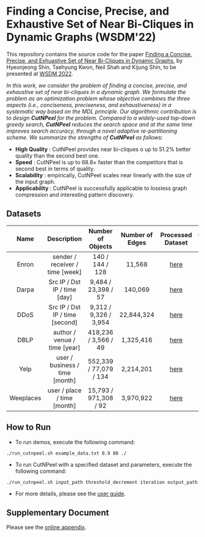 # Finding a Concise, Precise, and Exhaustive Set of Near Bi-Cliques in Dynamic Graphs (WSDM'22)

This repository contains the source code for the paper [Finding a Concise, Precise, and Exhuastive Set of Near Bi-Cliques in Dynamic Graphs](https://github.com/hyeonjeong1/cutnpeel), by Hyeonjeong Shin, Taehyung Kwon, Neil Shah and Kijung Shin, to be presented at [WSDM 2022](https://www.wsdm-conference.org/2022/).

*In this work, we consider the problem of finding a concise, precise, and exhaustive set of near bi-cliques in a dynamic graph.
We formulate the problem as an optimization problem whose objective combines the three aspects (i.e., conciseness, preciseness, and exhaustiveness) in a systematic way based on the MDL principle.
Our algorithmic contribution is to design **CutNPeel** for the problem.
Compared to a widely-used top-down greedy search, **CutNPeel** reduces the search space and at the same time improves search accuracy, through a novel adaptive re-partitioning scheme.
We summarize the strengths of **CutNPeel** as follows:*
  * **High Quality** : CutNPeel provides near bi-cliques o up to 51.2% better quality than the second best one.
  * **Speed** : CutNPeel is up to 68.8× faster than the competitors that is second best in terms of quality.
  * **Scalability** : empirically, CutNPeel scales near linearly with the size of the input graph.
  * **Applicability** : CutNPeel is successfully applicable to lossless graph compression and interesting pattern discovery.

## Datasets
|Name|Description|Number of Objects|Number of<br />Edges|Processed<br />Dataset|Original<br />Source|
|:---:|:---:|:---:|:---:|:---:|:---:|
|Enron|sender / receiver / time [week]|140 / 144 / 128|11,568|[here](https://www.dropbox.com/sh/ag4ghglt04g7cg8/AADrC5OD7zQiPWdhDFpJWsuCa?dl=0)|[here](https://www.cs.cornell.edu/~arb/data/email-Enron/)
|Darpa|Src IP / Dst IP / time [day]|9,484 / 23,398 / 57|140,069|[here](https://www.dropbox.com/sh/ag4ghglt04g7cg8/AADrC5OD7zQiPWdhDFpJWsuCa?dl=0)|
|DDoS|Src IP / Dst IP / time [second]|9,312 / 9,326 / 3,954|22,844,324|[here](https://www.dropbox.com/sh/ag4ghglt04g7cg8/AADrC5OD7zQiPWdhDFpJWsuCa?dl=0)|[here](https://www.caida.org/catalog/datasets/ddos-20070804_dataset/#H2768)
|DBLP|author / venue / time [year]|418,236 / 3,566 / 49|1,325,416|[here](https://www.dropbox.com/sh/ag4ghglt04g7cg8/AADrC5OD7zQiPWdhDFpJWsuCa?dl=0)|
|Yelp|user / business / time [month]|552,339 / 77,079 / 134|2,214,201|[here](https://www.dropbox.com/sh/ag4ghglt04g7cg8/AADrC5OD7zQiPWdhDFpJWsuCa?dl=0)|[here](https://www.kaggle.com/yelp-dataset/yelp-dataset)
|Weeplaces|user / place / time [month]|15,793 / 971,308 / 92|3,970,922|[here](https://www.dropbox.com/sh/ag4ghglt04g7cg8/AADrC5OD7zQiPWdhDFpJWsuCa?dl=0)|[here](https://www.yongliu.org/datasets.html)

## How to Run
* To run demos, execute the following command:
```
./run_cutnpeel.sh example_data.txt 0.9 80 ./
```
* To run CutNPeel with a specified dataset and parameters, execute the following command:
```
./run_cutnpeel.sh input_path threshold_decrement iteration output_path
```
* For more details, please see the [user guide](https://github.com/hyeonjeong1/cutnpeel/blob/main/user_guide.pdf).

## Supplementary Document
Please see the [online appendix](https://github.com/hyeonjeong1/cutnpeel/blob/main/Online%20Appendix.pdf).
